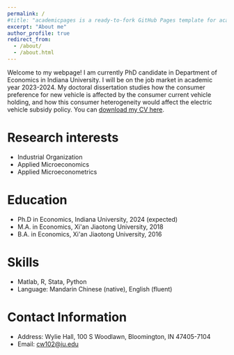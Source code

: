 ```yaml
---
permalink: /
#title: "academicpages is a ready-to-fork GitHub Pages template for academic personal websites"
excerpt: "About me"
author_profile: true
redirect_from: 
  - /about/
  - /about.html
---
```


Welcome to my webpage! I am currently PhD candidate in Department of Economics in Indiana University. I will be on the job market in academic year 2023-2024. My doctoral dissertation studies how the consumer preference for new vehicle is affected by the consumer current vehicle holding, and how this consumer heterogeneity would affect the electric vehicle subsidy policy. You can [download my CV here](/files/Chao_Wang_CV.pdf).

Research interests
======
* Industrial Organization
* Applied Microeconomics
* Applied Microeconometrics

Education
======
* Ph.D in Economics, Indiana University, 2024 (expected)
* M.A. in Economics, Xi'an Jiaotong University, 2018
* B.A. in Economics, Xi'an Jiaotong University, 2016

Skills
======
* Matlab, R, Stata, Python
* Language: Mandarin Chinese (native), English (fluent)

Contact Information
======
* Address: Wylie Hall, 100 S Woodlawn, Bloomington, IN 47405-7104
* Email: [cw102@iu.edu](mailto:cw102@iu.edu)